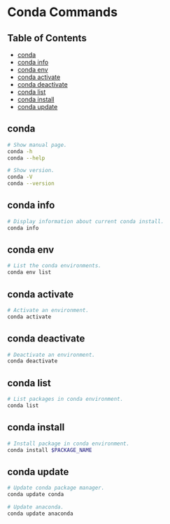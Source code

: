 Conda Commands
==============

Table of Contents
-----------------

- [conda](#conda)
- [conda info](#conda-info)
- [conda env](#conda-env)
- [conda activate](#conda-activate)
- [conda deactivate](#conda-deactivate)
- [conda list](#conda-list)
- [conda install](#conda-install)
- [conda update](#conda-update)


conda
-----

```sh
# Show manual page.
conda -h
conda --help

# Show version.
conda -V
conda --version
```

conda info
----------

```sh
# Display information about current conda install.
conda info
```

conda env
---------

```sh
# List the conda environments.
conda env list
```

conda activate
--------------

```sh
# Activate an environment.
conda activate
```

conda deactivate
----------------

```sh
# Deactivate an environment.
conda deactivate
```

conda list
----------

```sh
# List packages in conda environment.
conda list
```

conda install
-------------

```sh
# Install package in conda environment.
conda install $PACKAGE_NAME
```

conda update
------------

```sh
# Update conda package manager.
conda update conda

# Update anaconda.
conda update anaconda
```
